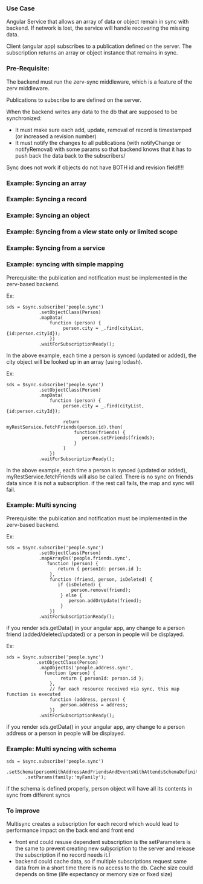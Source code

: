 ### Use Case
Angular Service that allows an array of data or object remain in sync with backend.
If network is lost, the service will handle recovering the missing data.

Client (angular app) subscribes to a publication defined on the server.
The subscription returns an array or object instance that remains in sync.

### Pre-Requisite:
The backend must run the zerv-sync middleware, which is a feature of the zerv middleware.

Publications to subscribe to are defined on the server.
 
When the backend writes any data to the db that are supposed to be synchronized:
* It must make sure each add, update, removal of record is timestamped (or increased a revision number)
* It must notify the changes to all publications (with notifyChange or notifyRemoval) with some params so that backend knows that it has to push back the data back to the subscribers/

Sync does not work if objects do not have BOTH id and revision field!!!!

### Example: Syncing an array

### Example: Syncing a record

### Example: Syncing an object

### Example: Syncing from a view state only or limited scope

### Example: Syncing from a service

### Example: syncing with simple mapping

Prerequisite:
the publication and notification must be implemented in the zerv-based backend. 

Ex:

    sds = $sync.subscribe('people.sync')
                .setObjectClass(Person)
                .mapData(
                    function (person) {
                         person.city = _.find(cityList,{id:person.cityId});
                    })
                .waitForSubscriptionReady();
         

In the above example, each time a person is synced (updated or added), the city object will be looked up in an array (using lodash).


Ex:

    sds = $sync.subscribe('people.sync')
                .setObjectClass(Person)
                .mapData(
                    function (person) {
                         person.city = _.find(cityList,{id:person.cityId});

                         return myRestService.fetchFriends(person.id).then(                             
                             function(friends) {
                                person.setFriends(friends);
                             }
                         ) 
                    })
                .waitForSubscriptionReady();
         

In the above example, each time a person is synced (updated or added), myRestService.fetchFriends will also be called. There is no sync on friends data since it is not a subscription.
if the rest call fails, the map and sync will fail. 


### Example: Multi syncing

Prerequisite:
the publication and notification must be implemented in the zerv-based backend. 

Ex:

    sds = $sync.subscribe('people.sync')
                .setObjectClass(Person)
                .mapArrayDs('people.friends.sync',
                   function (person) {
                       return { personId: person.id };
                    },
                    function (friend, person, isDeleted) {
                       if (isDeleted) {
                            person.remove(friend);
                        } else {
                           person.addOrUpdate(friend);
                        }
                    })
                .waitForSubscriptionReady();
         

if you render sds.getData() in your angular app, any change to a person friend (added/deleted/updated) or a person in people will be displayed.


Ex:

    sds = $sync.subscribe('people.sync')
               .setObjectClass(Person)
                .mapObjectDs('people.address.sync',
                  function (person) {
                        return { personId: person.id };
                    },
                    // for each resource received via sync, this map function is executed
                    function (address, person) {
                        person.address = address;
                    })
                .waitForSubscriptionReady();

if you render sds.getData() in your angular app, any change to a person address or a person in people will be displayed.


### Example: Multi syncing with schema

    sds = $sync.subscribe('people.sync')
           .setSchema(personWithAddressAndFriendsAndEventsWithAttendsSchemaDefinition)
           .setParams(family:'myFamily');

if the schema is defined properly, person object will have all its contents in sync from different syncs


### To improve

Multisync creates a subscription for each record which would lead to performance impact on the back end and front end

- front end could resuse dependent subscription is the setParameters is the same to prevent creating new subscription to the server and release the subscription if no record needs it.Ï
- backend could cache data, so if multiple subscriptions request same data from in a short time there is no access to the db.
Cache size could depends on time (life expectancy or memory size or fixed size)
